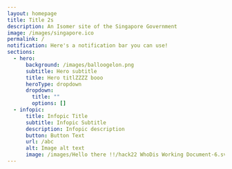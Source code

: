 ```yaml
---
layout: homepage
title: Title 2s
description: An Isomer site of the Singapore Government
image: /images/singapore.ico
permalink: /
notification: Here's a notification bar you can use!
sections:
  - hero:
      background: /images/balloogelon.png
      subtitle: Hero subtitle
      title: Hero titlZZZZ booo
      heroType: dropdown
      dropdown:
        title: ""
        options: []
  - infopic:
      title: Infopic Title
      subtitle: Infopic Subtitle
      description: Infopic description
      button: Button Text
      url: /abc
      alt: Image alt text
      image: /images/Hello there !!/hack22 WhoDis Working Document-6.svg
---
```

